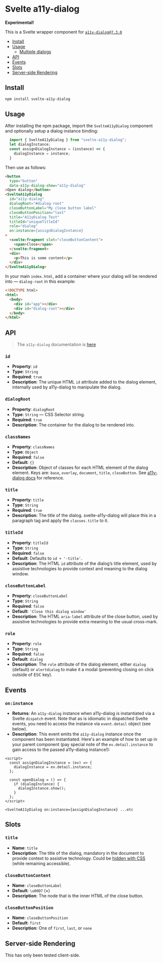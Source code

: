 # Svelte a11y-dialog

**Experimental!**

This is a Svelte wrapper component for [`a11y-dialog@7.3.0`](https://github.com/KittyGiraudel/a11y-dialog)

- [Install](#install)
- [Usage](#usage)
  - [Multiple dialogs](#multiple-dialogs)
- [API](#api)
- [Events](#events)
- [Slots](#slots)
- [Server-side Rendering](#server-side-rendering)

## Install

```bash
npm install svelte-a11y-dialog
```

## Usage

After installing the npm package, import the `SvelteA11yDialog` component
and optionally setup a dialog instance binding:

```js
  import { SvelteA11yDialog } from "svelte-a11y-dialog";
  let dialogInstance;
  const assignDialogInstance = (instance) => {
    dialogInstance = instance;
  }
```

Then use as follows:

```html
<button
  type="button"
  data-a11y-dialog-show="a11y-dialog"
>Open dialog</button>
<SvelteA11yDialog 
  id="a11y-dialog"
  dialogRoot="#dialog-root"
  closeButtonLabel="My close button label"
  closeButtonPosition="last"
  title="A11yDialog Test"
  titleId="uniqueTitleId"
  role="dialog"
  on:instance={assignDialogInstance}
>
  <svelte:fragment slot="closeButtonContent">
    <span>Close</span>
  </svelte:fragment> 
  <div>
    <p>This is some content</p>
  </div>
</SvelteA11yDialog>
```

In your main `index.html`, add a container where your dialog will be rendered into — `dialog-root` in this example:

```html
<!DOCTYPE html>
<html>
  <body>
    <div id="app"></div>
    <div id="dialog-root"></div>
  </body>
</html>
```

## API

> The `a11y-dialog` documentation is [here](https://a11y-dialog.netlify.app/)

### `id`

- **Property**: `id`
- **Type**: `String`
- **Required**: `true`
- **Description**: The unique HTML `id` attribute added to the dialog element, internally used by a11y-dialog to manipulate the dialog.

### `dialogRoot`

- **Property**: `dialogRoot`
- **Type**: `String` — CSS Selector string.
- **Required**: `true`
- **Description**: The container for the dialog to be rendered into.

### `classNames`

- **Property**: `classNames`
- **Type**: `Object`
- **Required**: `false`
- **Default**: `{}`
- **Description**: Object of classes for each HTML element of the dialog element. Keys are: `base`, `overlay`, `document`, `title`, `closeButton`. See [a11y-dialog docs](https://a11y-dialog.netlify.app/) for reference.

### `title`

- **Property**: `title`
- **Type**: `String`
- **Required**: `true`
- **Description**: The title of the dialog. svelte-a11y-dialog will place this in a paragraph tag and apply the `classes.title` to it.

### `titleId`

- **Property**: `titleId`
- **Type**: `String`
- **Required**: `false`
- **Default**: Defaults to `id + '-title'`.
- **Description**: The HTML `id` attribute of the dialog’s title element, used by assistive technologies to provide context and meaning to the dialog window.

### `closeButtonLabel`

- **Property**: `closeButtonLabel`
- **Type**: `String`
- **Required**: `false`
- **Default**: `'Close this dialog window'`
- **Description**: The HTML `aria-label` attribute of the close button, used by assistive technologies to provide extra meaning to the usual cross-mark.

### `role`

- **Property**: `role`
- **Type**: `String`
- **Required**: `false`
- **Default**: `dialog`
- **Description**: The `role` attribute of the dialog element, either `dialog` (default) or `alertdialog` to make it a modal (preventing closing on click outside of <kbd>ESC</kbd> key).

## Events

### `on:instance`

- **Returns**: An `a11y-dialog` instance when a11y-dialog is instantiated via
a Svelte `dispatch` event. Note that as is idiomatic in dispatched Svelte events, you need to access the instance via `event.detail` object (see below).
- **Description**: This event emits the `a11y-dialog` instance once the component has been instantiated. Here's an example of how to set up in your parent component (pay special note of the `ev.detail.instance` to gain access to the passed a11y-dialog instance!):

```svelte
<script>
  const assignDialogInstance = (ev) => {
    dialogInstance = ev.detail.instance;
  };

  const openDialog = () => {
    if (dialogInstance) {
      dialogInstance.show();
    }
  };
</script>

<SvelteA11yDialog on:instance={assignDialogInstance} ...etc
```

## Slots

### `title`

- **Name**: `title`
- **Description**: The title of the dialog, mandatory in the document to provide context to assistive technology. Could be [hidden with CSS](https://hugogiraudel.com/2016/10/13/css-hide-and-seek/) (while remaining accessible).

### `closeButtonContent`

- **Name**: `closeButtonLabel`
- **Default**: `\u00D7` (×)
- **Description**: The node that is the inner HTML of the close button.

### `closeButtonPosition`

- **Name**: `closeButtonPosition`
- **Default**: `first`
- **Description**: One of `first`, `last`, or `none`

## Server-side Rendering

This has only been tested client-side.
